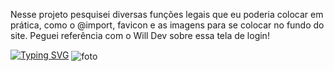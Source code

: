 Nesse projeto pesquisei diversas funções legais que eu poderia colocar em prática, como o @import, favicon e as imagens para se colocar no fundo do site. 
Peguei referência com o Will Dev sobre essa tela de login!

[![Typing SVG](https://readme-typing-svg.demolab.com?font=Raleway&pause=1000&color=11AC14&random=false&width=435&lines=Tela+de+login+usando+HTML.+CSS+e+JS;Meu+Amigo+Totoro+-+Studo+Ghibli)](https://git.io/typing-svg)
<img align="center" alt="foto" src=https://github.com/monkamoon/Login/assets/90008498/e801cd15-17b4-4036-b0d1-6bb6597914ef/>


